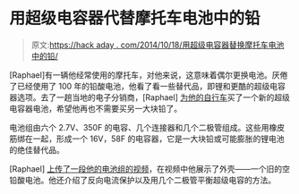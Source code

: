 # 用超级电容器代替摩托车电池中的铅

> 原文:[https://hack aday . com/2014/10/18/用超级电容器替换摩托车电池中的铅/](https://hackaday.com/2014/10/18/replacing-the-lead-in-a-motorcycle-battery-with-supercaps/)

[Raphael]有一辆他经常使用的摩托车，对他来说，这意味着偶尔更换电池。厌倦了已经使用了 100 年的铅酸电池，他看了看一些替代品，即锂和更酷的超级电容器选项。去了一趟当地的电子分销商，[Raphael] [为他的自行车](https://www.youtube.com/watch?v=K3mE442Fuuw)买了一个新的超级电容器电池，希望他再也不需要买另一大块铅了。

电池组由六个 2.7V、350F 的电容、几个连接器和几个二极管组成。这些用橡皮筋绑在一起，形成一个 16V，58F 的电容器，它是一大块铅或可能膨胀的锂电池的绝佳替代品。

[Raphael] [上传了一段他的电池组的视频](https://www.youtube.com/watch?v=wFuMuAAwOOQ)，在视频中他展示了外壳——一个旧的空铅酸电池。他还介绍了反向电流保护以及用几个二极管平衡超级电容的方法。